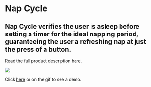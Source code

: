 # Nap Cycle

## Nap Cycle verifies the user is asleep before setting a timer for the ideal napping period, guaranteeing the user a refreshing nap at just the press of a button. 

Read the full product description <a href="https://github.com/benjihillard/Nap-Cycle/blob/master/Business%20Plan%20Guide.pdf">here</a>.


[![](/Nap-Cycle.gif)](https://www.youtube.com/watch?v=QUMfqyd5rXc)

Click [here](https://www.youtube.com/watch?v=QUMfqyd5rXc) or on the gif to see a demo.
